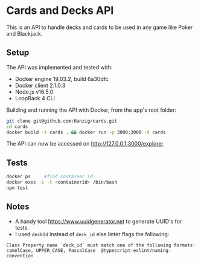 # Cards and Decks API

This is an API to handle decks and cards to be used in any game like Poker and Blackjack.

## Setup

The API was implemented and tested with:

- Docker engine 19.03.2, build 6a30dfc
- Docker client 2.1.0.3
- Node.js v16.5.0
- LoopBack 4 CLI

Building and running the API with Docker, from the app's root folder:

```sh
git clone git@github.com:Hanzig/cards.git
cd cards
docker build -t cards . && docker run -p 3000:3000 -d cards
```

The API can now be accessed on http://127.0.0.1:3000/explorer

## Tests

```sh
docker ps     #find container id
docker exec -i -t <containerid> /bin/bash
npm test
```

## Notes

* A handy tool https://www.uuidgenerator.net to generate UUID's for tests.
* I used `deckId` instead of `deck_id` else linter flags the following:

```
Class Property name `deck_id` must match one of the following formats: camelCase, UPPER_CASE, PascalCase  @typescript-eslint/naming-convention
```
